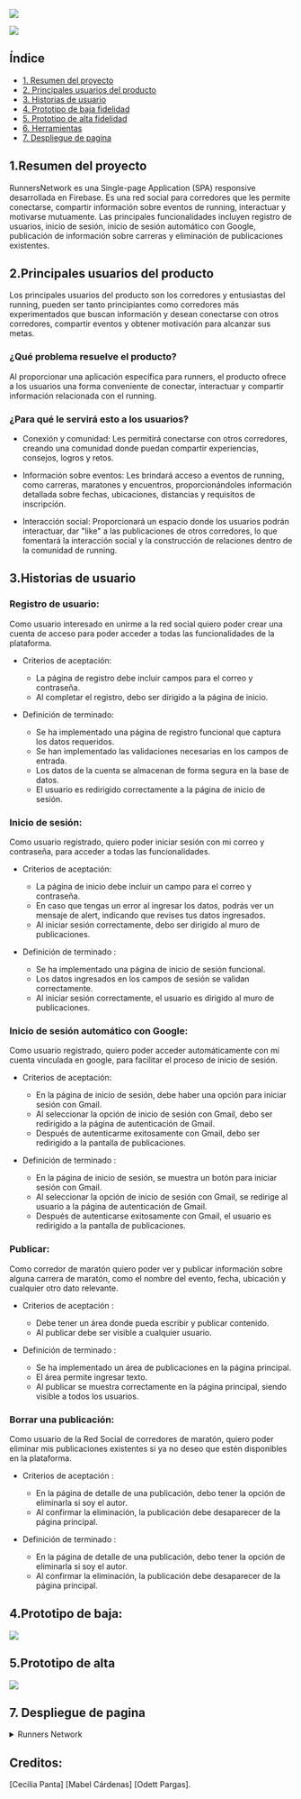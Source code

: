 ![](./src/img/logo-title33.png)

![](./src/img/logo.png)



## Índice

* [1. Resumen del proyecto](#1-resumen-del-proyecto)
* [2. Principales usuarios del producto](#2-Principales-usuarios-del-proyecto)
* [3. Historias de usuario](#3-Histrias-de-usuario)
* [4. Prototipo de baja fidelidad](#4-Prototipo-de-baja-fidelidad)
* [5. Prototipo de alta fidelidad](#5-Prototipo-de-alta-fidelidad)
* [6. Herramientas](#6-Herramientas)
* [7. Despliegue de pagina](#7-Despliegue-de-la-pagina)

## 1.Resumen del proyecto

RunnersNetwork es una Single-page Application (SPA) responsive desarrollada en Firebase. Es una red social para corredores que les permite conectarse, compartir información sobre eventos de running, interactuar y motivarse mutuamente. Las principales funcionalidades incluyen registro de usuarios, inicio de sesión, inicio de sesión automático con Google, publicación de información sobre carreras y eliminación de publicaciones existentes.

## 2.Principales usuarios del producto

Los principales usuarios del producto son los corredores y entusiastas del running, pueden ser tanto principiantes como corredores más experimentados que buscan información y desean conectarse con otros corredores, compartir eventos y obtener motivación para alcanzar sus metas.

### ¿Qué problema resuelve el producto?
Al proporcionar una aplicación específica para runners, el producto ofrece a los usuarios una forma conveniente de conectar, interactuar y compartir información relacionada con el running.

### ¿Para qué le servirá esto a los usuarios?

* Conexión y comunidad: Les permitirá conectarse con otros corredores, creando una comunidad donde puedan compartir experiencias, consejos, logros y retos.

* Información sobre eventos: Les brindará acceso a eventos de  running, como carreras, maratones y encuentros, proporcionándoles información detallada sobre fechas, ubicaciones, distancias y requisitos de inscripción.

* Interacción social: Proporcionará un espacio donde los usuarios podrán interactuar, dar "like" a las publicaciones de otros corredores, lo que fomentará la interacción social y la construcción de relaciones dentro de la comunidad de running.

## 3.Historias de usuario

### Registro de usuario:
Como usuario interesado en unirme a la red social quiero poder crear una cuenta de acceso para poder acceder a todas las funcionalidades de la plataforma.

* Criterios de aceptación:
  - La página de registro debe incluir campos para el correo y contraseña.
  -  Al completar el registro, debo ser dirigido a la página de inicio.

* Definición de terminado:
  -  Se ha implementado una página de registro funcional que captura los datos requeridos.
  -  Se han implementado las validaciones necesarias en los campos de entrada. 
  -  Los datos de la cuenta se almacenan de forma segura en la base de datos.
  -  El usuario es redirigido correctamente a la página de inicio de sesión.

### Inicio de sesión:
Como usuario registrado, quiero poder iniciar sesión con mi correo y contraseña, para acceder a todas las funcionalidades.

* Criterios de aceptación:
  -  La página de inicio debe incluir un campo para el correo y contraseña.
  -  En caso que tengas un error al ingresar los datos, podrás ver un mensaje de alert, indicando que revises tus datos ingresados.
  -  Al iniciar sesión correctamente, debo ser dirigido al muro de publicaciones.

* Definición de terminado : 
  -  Se ha implementado una página de inicio de sesión funcional.
  -  Los datos ingresados en los campos de sesión se validan correctamente.
  -  Al iniciar sesión correctamente, el usuario es dirigido al muro de publicaciones.

### Inicio de sesión automático con Google:
Como usuario registrado, quiero poder acceder automáticamente con mi cuenta vinculada en google, para facilitar el proceso de inicio de sesión.

* Criterios de aceptación:
  -  En la página de inicio de sesión, debe haber una opción para iniciar sesión con Gmail.
  -  Al seleccionar la opción de inicio de sesión con Gmail, debo ser redirigido a la página de autenticación de Gmail.
  -  Después de autenticarme exitosamente con Gmail, debo ser redirigido a la pantalla de publicaciones.

* Definición de terminado :
  -  En la página de inicio de sesión, se muestra un botón para iniciar sesión con Gmail.
  -  Al seleccionar la opción de inicio de sesión con Gmail, se redirige al usuario a la página de autenticación de Gmail.
  -  Después de autenticarse exitosamente con Gmail, el usuario es redirigido a la pantalla de publicaciones.

### Publicar:
Como corredor de maratón quiero poder ver y publicar información sobre alguna carrera de maratón, como el nombre del evento, fecha, ubicación y cualquier otro dato relevante.

* Criterios de aceptación :
  -  Debe tener un área donde pueda escribir y publicar contenido.
  -  Al publicar debe ser visible a cualquier usuario.

* Definición de terminado :
  -  Se ha implementado un área de publicaciones en la página principal. 
  -  El área permite ingresar texto.
  -  Al publicar se muestra correctamente en la página principal, siendo visible a todos los usuarios.

### Borrar una publicación:
Como usuario de la Red Social de corredores de maratón, quiero poder eliminar mis publicaciones existentes si ya no deseo que estén disponibles en la plataforma.

* Criterios de aceptación :
  -  En la página de detalle de una publicación, debo tener la opción de eliminarla si soy el autor.
  -  Al confirmar la eliminación, la publicación debe desaparecer de la página principal.

* Definición de terminado : 
  -  En la página de detalle de una publicación, debo tener la opción de eliminarla si soy el autor.
  -  Al confirmar la eliminación, la publicación debe desaparecer de la página principal.

## 4.Prototipo de baja:

![](./src/img/prototipo-de-baja-rn.png)

## 5.Prototipo de alta

![](./src/img/prototipo-de-alta-rn.png)

## 7. Despliegue de pagina

<details><summary>Runners Network</summary><p>

  * [Runners Network](https://runnersnetwork-96c39.firebaseapp.com)
</p></details>

## Creditos:

[Cecilia Panta]
[Mabel Cárdenas]
[Odett Pargas].
